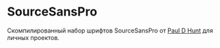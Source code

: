 SourceSansPro
=============

Скомпилированный набор шрифтов SourceSansPro от [Paul D Hunt](https://github.com/pauldhunt/SourceSansPro)
для личных проектов.